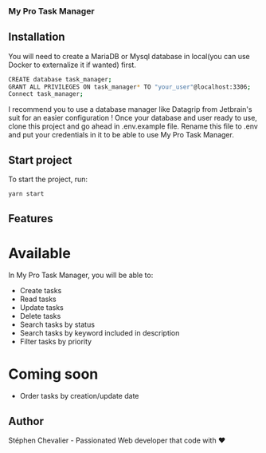 ### **My Pro Task Manager**

## Installation

You will need to create a MariaDB or Mysql database in local(you can use Docker to externalize it if wanted) first.

```bash
CREATE database task_manager;
GRANT ALL PRIVILEGES ON task_manager* TO "your_user"@localhost:3306;
Connect task_manager;
```

I recommend you to use a database manager like Datagrip from Jetbrain's suit for an easier configuration !
Once your database and user ready to use, clone this project and go ahead in .env.example file.
Rename this file to .env and put your credentials in it to be able to use My Pro Task Manager.

## Start project

To start the project, run:

```bash
yarn start
```

## Features

# Available
In My Pro Task Manager, you will be able to:
- Create tasks
- Read tasks
- Update tasks
- Delete tasks
- Search tasks by status
- Search tasks by keyword included in description
- Filter tasks by priority

# Coming soon
- Order tasks by creation/update date

## Author
Stéphen Chevalier - Passionated Web developer that code with ♥ 

